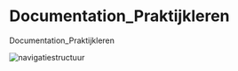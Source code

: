 # Documentation_Praktijkleren
Documentation_Praktijkleren

![navigatiestructuur](https://user-images.githubusercontent.com/42763896/68157441-efaa7080-ff4d-11e9-866e-c8fa771d9722.png)
